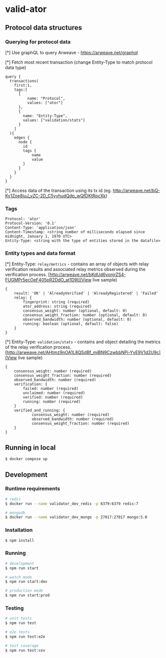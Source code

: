 # valid-ator

## Protocol data structures

### Querying for protocol data

[*] Use graphQL to query Arweave - https://arweave.net/graphql

[*] Fetch most recent transaction (change Entity-Type to match protocol data type)
```
query {
  transactions(
    first:1,
    tags:[
      {
          name: "Protocol",
          values: ["ator"]
      },
      {
        name: "Entity-Type",
        values: ["validation/stats"]
      }
    ]
  ){
    edges {
      node {
        id
        tags {
            name
            value
        }
      }
    }
  }
}
```

[*] Access data of the transaction using its tx id (eg. http://arweave.net/bQ-Ky1Zoe8iuJ_vZC-2D_C5yyhudQdp_wQfDKtRpcXk)

### Tags
```
Protocol: 'ator'
Protocol-Version: '0.1'
Content-Type: 'application/json'
Content-Timestamp: <string number of milliseconds elapsed since midnight, January 1, 1970 UTC>
Entity-Type: <string with the type of entities stored in the datafile>
```

### Entity types and data format

[*] Entity-Type: `relay/metrics` - contains an array of objects with relay verification results and associated relay metrics observed during the verification process. [http://arweave.net/bKdUd6vonjrZS4-FUGMPr5ecOeF405pR2DdO_at1D9I](View live sample)

```
{
    result: 'OK' | 'AlreadyVerified' | 'AlreadyRegistered' | 'Failed'
    relay: {
        fingerprint: string (required)
        ator_address: string (required)
        consensus_weight: number (optional, default: 0)
        consensus_weight_fraction: number (optional, default: 0)
        observed_bandwidth: number (optional, default: 0)
        running: boolean (optional, default: false)
    }
}
```

[*] Entity-Type: `validation/stats` - contains and object detailing the metrics of the relay verification process.  [http://arweave.net/AHtmz9nOA1L8QSdBf_miBN9CzwbbNPi-YyE9V1d2U9c](View live sample)

```
{
    consensus_weight: number (required)
    consensus_weight_fraction: number (required)
    observed_bandwidth: number (required)
    verification: {
        failed: number (required)
        unclaimed: number (required)
        verified: number (required)
        running: number (required)
    }
    verified_and_running: {
            consensus_weight: number (required)
            observed_bandwidth: number (required)
            consensus_weight_fraction: number (required)
    }
}
```


## Running in local

```bash
$ docker compose up
```

## Development

### Runtime requirements

```bash
# redis
$ docker run --name validator_dev_redis -p 6379:6379 redis:7

# mongodb
$ docker run --name validator_dev_mongo -p 27017:27017 mongo:5.0 
```

### Installation

```bash
$ npm install
```

### Running 

```bash
# development
$ npm run start

# watch mode
$ npm run start:dev

# production mode
$ npm run start:prod
```

### Testing

```bash
# unit tests
$ npm run test

# e2e tests
$ npm run test:e2e

# test coverage
$ npm run test:cov
```